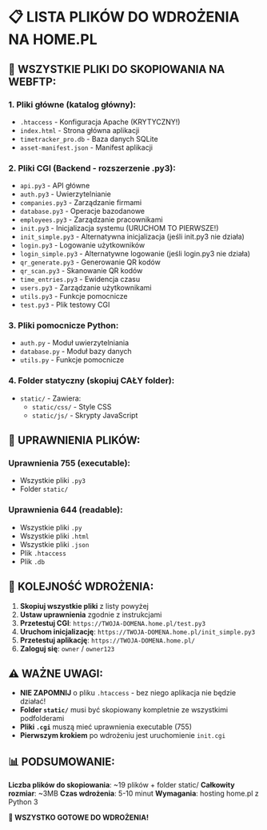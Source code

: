 # 📋 LISTA PLIKÓW DO WDROŻENIA NA HOME.PL

## 🎯 WSZYSTKIE PLIKI DO SKOPIOWANIA NA WEBFTP:

### 1. Pliki główne (katalog główny):
- `.htaccess` - Konfiguracja Apache (KRYTYCZNY!)
- `index.html` - Strona główna aplikacji
- `timetracker_pro.db` - Baza danych SQLite
- `asset-manifest.json` - Manifest aplikacji

### 2. Pliki CGI (Backend - rozszerzenie .py3):
- `api.py3` - API główne
- `auth.py3` - Uwierzytelnianie
- `companies.py3` - Zarządzanie firmami
- `database.py3` - Operacje bazodanowe
- `employees.py3` - Zarządzanie pracownikami
- `init.py3` - Inicjalizacja systemu (URUCHOM TO PIERWSZE!)
- `init_simple.py3` - Alternatywna inicjalizacja (jeśli init.py3 nie działa)
- `login.py3` - Logowanie użytkowników
- `login_simple.py3` - Alternatywne logowanie (jeśli login.py3 nie działa)
- `qr_generate.py3` - Generowanie QR kodów
- `qr_scan.py3` - Skanowanie QR kodów
- `time_entries.py3` - Ewidencja czasu
- `users.py3` - Zarządzanie użytkownikami
- `utils.py3` - Funkcje pomocnicze
- `test.py3` - Plik testowy CGI

### 3. Pliki pomocnicze Python:
- `auth.py` - Moduł uwierzytelniania
- `database.py` - Moduł bazy danych
- `utils.py` - Funkcje pomocnicze

### 4. Folder statyczny (skopiuj CAŁY folder):
- `static/` - Zawiera:
  - `static/css/` - Style CSS
  - `static/js/` - Skrypty JavaScript

## 🔧 UPRAWNIENIA PLIKÓW:

### Uprawnienia 755 (executable):
- Wszystkie pliki `.py3`
- Folder `static/`

### Uprawnienia 644 (readable):
- Wszystkie pliki `.py`
- Wszystkie pliki `.html`
- Wszystkie pliki `.json`
- Plik `.htaccess`
- Plik `.db`

## 🚀 KOLEJNOŚĆ WDROŻENIA:

1. **Skopiuj wszystkie pliki** z listy powyżej
2. **Ustaw uprawnienia** zgodnie z instrukcjami
3. **Przetestuj CGI**: `https://TWOJA-DOMENA.home.pl/test.py3`
4. **Uruchom inicjalizację**: `https://TWOJA-DOMENA.home.pl/init_simple.py3`
5. **Przetestuj aplikację**: `https://TWOJA-DOMENA.home.pl/`
6. **Zaloguj się**: `owner` / `owner123`

## ⚠️ WAŻNE UWAGI:

- **NIE ZAPOMNIJ** o pliku `.htaccess` - bez niego aplikacja nie będzie działać!
- **Folder `static/`** musi być skopiowany kompletnie ze wszystkimi podfolderami
- **Pliki `.cgi`** muszą mieć uprawnienia executable (755)
- **Pierwszym krokiem** po wdrożeniu jest uruchomienie `init.cgi`

## 📊 PODSUMOWANIE:

**Liczba plików do skopiowania**: ~19 plików + folder static/
**Całkowity rozmiar**: ~3MB
**Czas wdrożenia**: 5-10 minut
**Wymagania**: hosting home.pl z Python 3

**🎉 WSZYSTKO GOTOWE DO WDROŻENIA!**